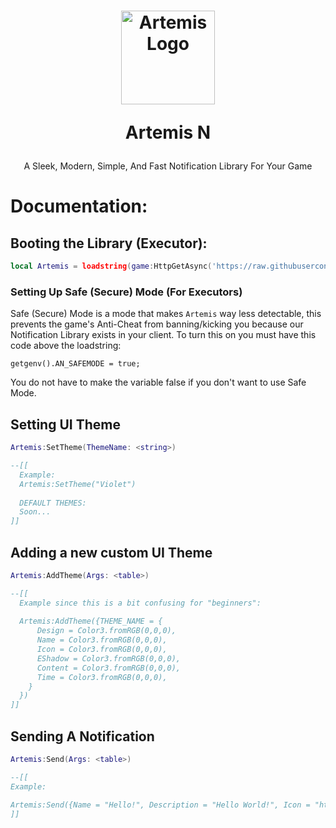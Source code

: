 <h1 align="center">
<a href="https://github.com/AlpineTechnology" rel="noopener" target="_blank"><img width="150" src="https://user-images.githubusercontent.com/89491373/205462790-16e3972d-060a-4f6d-86bc-9170cdb7d0a1.png" alt="Artemis Logo"></a>

<p>Artemis N</p>
</h1>
<p align="center">A Sleek, Modern, Simple, And Fast Notification Library For Your Game</p>
<h1>Documentation:</h2>
<h2>Booting the Library (Executor):</h2>

```lua
local Artemis = loadstring(game:HttpGetAsync('https://raw.githubusercontent.com/AlpineTechnology/Artemis-N/main/source.lua'))()
```

<h3>Setting Up Safe (Secure) Mode (For Executors)</h3>

Safe (Secure) Mode is a mode that makes `Artemis` way less detectable, this prevents the game's Anti-Cheat from banning/kicking you because our Notification Library exists in your client. To turn this on you must have this code above the loadstring:

`getgenv().AN_SAFEMODE = true;`

You do not have to make the variable false if you don't want to use Safe Mode.

<h2>Setting UI Theme</h2>

```lua
Artemis:SetTheme(ThemeName: <string>)

--[[
  Example:
  Artemis:SetTheme("Violet")
  
  DEFAULT THEMES:
  Soon...
]]
```

<h2>Adding a new custom UI Theme</h2>

```lua
Artemis:AddTheme(Args: <table>)

--[[
  Example since this is a bit confusing for "beginners":
  
  Artemis:AddTheme({THEME_NAME = {
      Design = Color3.fromRGB(0,0,0),
      Name = Color3.fromRGB(0,0,0),
      Icon = Color3.fromRGB(0,0,0), 
      EShadow = Color3.fromRGB(0,0,0),
      Content = Color3.fromRGB(0,0,0),
      Time = Color3.fromRGB(0,0,0),
    }
  })
]]
```

<h2>Sending A Notification</h2>

```lua
Artemis:Send(Args: <table>)

--[[
Example:

Artemis:Send({Name = "Hello!", Description = "Hello World!", Icon = "http://www.roblox.com/asset/?id=11666569347", Time = 10})
]]
```

